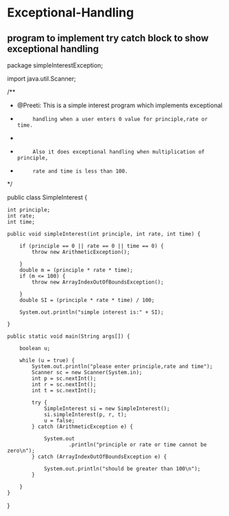 # Exceptional-Handling
program to implement try catch block to show exceptional handling
--------------------------------------------------------------------------------------------
package simpleInterestException;

import java.util.Scanner;

/**
 * @Preeti: This is a simple interest program which implements exceptional
 *          handling when a user enters 0 value for principle,rate or time.
 * 
 *          Also it does exceptional handling when multiplication of principle,
 *          rate and time is less than 100.
 */

public class SimpleInterest {

	int principle;
	int rate;
	int time;

	public void simpleInterest(int principle, int rate, int time) {

		if (principle == 0 || rate == 0 || time == 0) {
			throw new ArithmeticException();

		}
		double m = (principle * rate * time);
		if (m <= 100) {
			throw new ArrayIndexOutOfBoundsException();

		}
		double SI = (principle * rate * time) / 100;

		System.out.println("simple interest is:" + SI);

	}

	public static void main(String args[]) {

		boolean u;

		while (u = true) {
			System.out.println("please enter principle,rate and time");
			Scanner sc = new Scanner(System.in);
			int p = sc.nextInt();
			int r = sc.nextInt();
			int t = sc.nextInt();

			try {
				SimpleInterest si = new SimpleInterest();
				si.simpleInterest(p, r, t);
				u = false;
			} catch (ArithmeticException e) {

				System.out
						.println("principle or rate or time cannot be zero\n");
			} catch (ArrayIndexOutOfBoundsException e) {

				System.out.println("should be greater than 100\n");
			}

		}
	}

}
